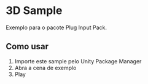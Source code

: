 # 3D Sample

Exemplo para o pacote Plug Input Pack.

## Como usar

1. Importe este sample pelo Unity Package Manager
2. Abra a cena de exemplo
3. Play
